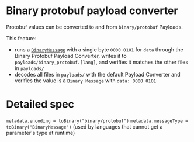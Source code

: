 # Binary protobuf payload converter

Protobuf values can be converted to and from `binary/protobuf` Payloads.

This feature:

- runs a [`BinaryMessage`](../messages.proto) with a single byte `0000 0101` for `data` through the Binary Protobuf
  Payload Converter, writes it to `payloads/binary_protobuf.[lang]`, and verifies it matches the other files in
  `payloads/`
- decodes all files in `payloads/` with the default Payload Converter and verifies the value is a `Binary Message` with
  `data: 0000 0101`

# Detailed spec

`metadata.encoding = toBinary("binary/protobuf")`
`metadata.messageType = toBinary("BinaryMessage")` (used by languages that cannot get a parameter's type at runtime)